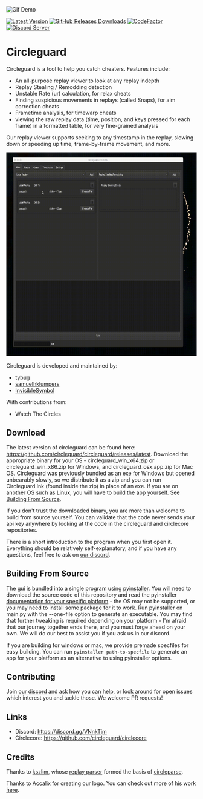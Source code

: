 
<img src="readme_resources/logo.png" alt="Gif Demo" width="200" height="200"/>

[![Latest Version](https://img.shields.io/github/release/circleguard/circleguard?label=Latest%20version)](https://circleguard.dev/download)
[![GitHub Releases Downloads](https://img.shields.io/github/downloads/circleguard/circleguard/total?label=Downloads)](https://circleguard.dev/download)
[![CodeFactor](https://www.codefactor.io/repository/github/circleguard/circleguard/badge)](https://www.codefactor.io/repository/github/circleguard/circleguard)
[![Discord Server](https://img.shields.io/discord/532476765860265984?label=Discord&logo=discord&logoColor=%23FFFFFF)](https://discord.gg/e84qxkQ)

# Circleguard

Circleguard is a tool to help you catch cheaters. Features include:

* An all-purpose replay viewer to look at any replay indepth
* Replay Stealing / Remodding detection
* Unstable Rate (ur) calculation, for relax cheats
* Finding suspicious movements in replays (called Snaps), for aim correction cheats
* Frametime analysis, for timewarp cheats
* viewing the raw replay data (time, position, and keys pressed for each frame) in a formatted table, for very fine-grained analysis

Our replay viewer supports seeking to any timestamp in the replay, slowing down or speeding up time, frame-by-frame movement, and more.

<img src="readme_resources/demo.gif" alt="Gif Demo" width="728" height="538"/>

Circleguard is developed and maintained by:

* [tybug](https://github.com/tybug)
* [samuelhklumpers](https://github.com/samuelhklumpers)
* [InvisibleSymbol](https://github.com/InvisibleSymbol)

With contributions from:

* Watch The Circles

## Download

The latest version of circleguard can be found here: <https://github.com/circleguard/circleguard/releases/latest>. Download the appropriate binary for your OS - circleguard_win_x64.zip or circleguard_win_x86.zip for Windows, and circleguard_osx.app.zip for Mac OS. Circleguard was previously bundled as an exe for Windows but opened unbearably slowly, so we distribute it as a zip and you can run Circleguard.lnk (found inside the zip) in place of an exe. If you are on another OS such as Linux, you will have to build the app yourself. See [Building From Source](#building-from-source).

If you don't trust the downloaded binary, you are more than welcome to build from source yourself. You can validate that the code never sends your api key anywhere by looking at the code in the circleguard and circlecore repositories.

There is a short introduction to the program when you first open it. Everything should be relatively self-explanatory, and if you have any questions, feel free to ask on [our discord](https://discord.gg/VNnkTjm).

## Building From Source

The gui is bundled into a single program using [pyinstaller](https://pyinstaller.readthedocs.io/en/stable/). You will need to download the source code of this repository and read the pyinstaller [documentation for your specific platform](https://pyinstaller.readthedocs.io/en/stable/requirements.html) - the OS may not be supported, or you may need to install some package for it to work. Run pyinstaller on main.py with the --one-file option to generate an executable. You may find that further tweaking is required depending on your platform - I'm afraid that our journey together ends there, and you must forge ahead on your own. We will do our best to assist you if you ask us in our discord.

If you are building for windows or mac, we provide premade specfiles for easy building. You can run `pyinstaller path-to-specfile` to generate an app for your platform as an alternative to using pyinstaller options.

## Contributing

Join [our discord](https://discord.gg/VNnkTjm) and ask how you can help, or look around for open issues which interest you and tackle those. We welcome PR requests!

## Links

* Discord: <https://discord.gg/VNnkTjm>
* Circlecore: <https://github.com/circleguard/circlecore>

## Credits

Thanks to [kszlim](https://github.com/kszlim), whose [replay parser](https://github.com/kszlim/osu-replay-parser) formed the basis of [circleparse](https://github.com/circleguard/osu-replay-parser).

Thanks to [Accalix](https://twitter.com/Accalix_) for creating our logo. You can check out more of his work [here](https://accalixgfx.com/index.php).

